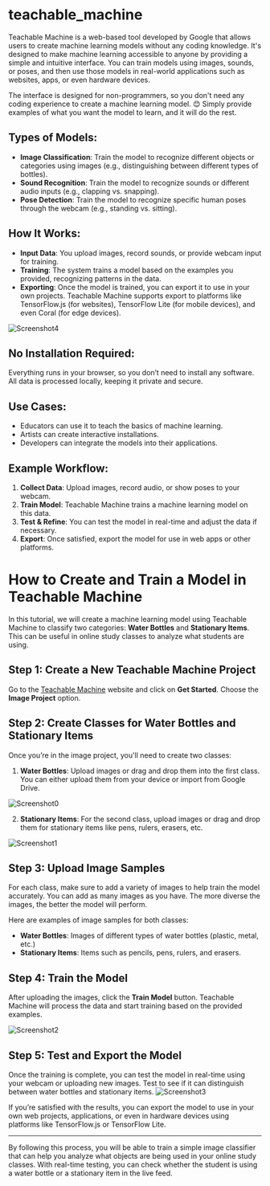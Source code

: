 # teachable_machine

Teachable Machine is a web-based tool developed by Google that allows users to create machine learning models without any coding knowledge. It's designed to make machine learning accessible to anyone by providing a simple and intuitive interface. You can train models using images, sounds, or poses, and then use those models in real-world applications such as websites, apps, or even hardware devices.

The interface is designed for non-programmers, so you don't need any coding experience to create a machine learning model. 😊 Simply provide examples of what you want the model to learn, and it will do the rest.

## Types of Models:

- **Image Classification**: Train the model to recognize different objects or categories using images (e.g., distinguishing between different types of bottles).
- **Sound Recognition**: Train the model to recognize sounds or different audio inputs (e.g., clapping vs. snapping).
- **Pose Detection**: Train the model to recognize specific human poses through the webcam (e.g., standing vs. sitting).

## How It Works:

- **Input Data**: You upload images, record sounds, or provide webcam input for training.
- **Training**: The system trains a model based on the examples you provided, recognizing patterns in the data.
- **Exporting**: Once the model is trained, you can export it to use in your own projects. Teachable Machine supports export to platforms like TensorFlow.js (for websites), TensorFlow Lite (for mobile devices), and even Coral (for edge devices).


![Screenshot4](https://github.com/user-attachments/assets/4b9f4f71-90cb-4294-8fd2-3cc9ed04e10a)

## No Installation Required:

Everything runs in your browser, so you don’t need to install any software. All data is processed locally, keeping it private and secure.

## Use Cases:

- Educators can use it to teach the basics of machine learning.
- Artists can create interactive installations.
- Developers can integrate the models into their applications.

## Example Workflow:

1. **Collect Data**: Upload images, record audio, or show poses to your webcam.
2. **Train Model**: Teachable Machine trains a machine learning model on this data.
3. **Test & Refine**: You can test the model in real-time and adjust the data if necessary.
4. **Export**: Once satisfied, export the model for use in web apps or other platforms.


# How to Create and Train a Model in Teachable Machine

In this tutorial, we will create a machine learning model using Teachable Machine to classify two categories: **Water Bottles** and **Stationary Items**. This can be useful in online study classes to analyze what students are using.

## Step 1: Create a New Teachable Machine Project

Go to the [Teachable Machine](https://teachablemachine.withgoogle.com/) website and click on **Get Started**. Choose the **Image Project** option.


## Step 2: Create Classes for Water Bottles and Stationary Items

Once you’re in the image project, you'll need to create two classes:

1. **Water Bottles**: Upload images or drag and drop them into the first class. You can either upload them from your device or import from Google Drive.

![Screenshot0](https://github.com/user-attachments/assets/0d4444e8-323c-42c1-82a0-93f5c0997b98)

2. **Stationary Items**: For the second class, upload images or drag and drop them for stationary items like pens, rulers, erasers, etc.

![Screenshot1](https://github.com/user-attachments/assets/225eaade-23d4-48ca-8e04-e6028c9d2757)

## Step 3: Upload Image Samples

For each class, make sure to add a variety of images to help train the model accurately. You can add as many images as you have. The more diverse the images, the better the model will perform.

Here are examples of image samples for both classes:
- **Water Bottles**: Images of different types of water bottles (plastic, metal, etc.)
- **Stationary Items**: Items such as pencils, pens, rulers, and erasers.

## Step 4: Train the Model

After uploading the images, click the **Train Model** button. Teachable Machine will process the data and start training based on the provided examples.

![Screenshot2](https://github.com/user-attachments/assets/4b828980-de49-4d8f-8fb7-07f0ac46b934)
## Step 5: Test and Export the Model

Once the training is complete, you can test the model in real-time using your webcam or uploading new images. Test to see if it can distinguish between water bottles and stationary items.
![Screenshot3](https://github.com/user-attachments/assets/166775df-3234-4b40-bb0f-1f98e5646761)

If you’re satisfied with the results, you can export the model to use in your own web projects, applications, or even in hardware devices using platforms like TensorFlow.js or TensorFlow Lite.

---

By following this process, you will be able to train a simple image classifier that can help you analyze what objects are being used in your online study classes. With real-time testing, you can check whether the student is using a water bottle or a stationary item in the live feed.

